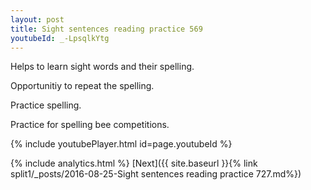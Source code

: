 ```yaml
---
layout: post
title: Sight sentences reading practice 569
youtubeId: _-LpsqlkYtg
---
```

 
 
Helps to learn sight words and their spelling.

Opportunitiy to repeat the spelling. 

Practice spelling. 
 
Practice for spelling bee competitions. 
 
{% include youtubePlayer.html id=page.youtubeId %}
 
 
{% include analytics.html %} 
[Next]({{ site.baseurl }}{% link  split1/_posts/2016-08-25-Sight sentences reading practice 727.md%})
 
